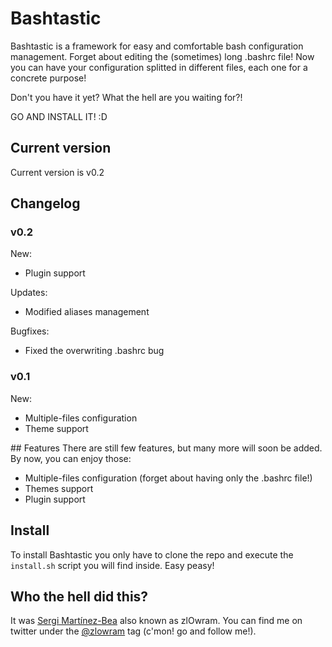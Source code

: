 # Bashtastic

Bashtastic is a framework for easy and comfortable bash configuration
management. Forget about editing the (sometimes) long .bashrc file! Now you
can have your configuration splitted in different files, each one for a
concrete purpose!

Don't you have it yet? What the hell are you waiting for?!

GO AND INSTALL IT! :D 

## Current version
Current version is v0.2

## Changelog
### v0.2
New:

* Plugin support

Updates:

* Modified aliases management

Bugfixes:

* Fixed the overwriting .bashrc bug

### v0.1
New:

* Multiple-files configuration
* Theme support

## Features
There are still few features, but many more will soon be added. By now, you can
enjoy those:

* Multiple-files configuration (forget about having only the .bashrc file!)
* Themes support
* Plugin support

## Install
To install Bashtastic you only have to clone the repo and execute the
`install.sh` script you will find inside. Easy peasy!

## Who the hell did this?
It was [Sergi Martínez-Bea](http://www.zlowram.net) also known as zlOwram. You
can find me on twitter under the [@zlowram](http://twitter.com/zlowram) tag
(c'mon! go and follow me!).
